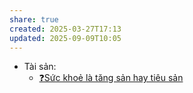 ```yaml
---
share: true
created: 2025-03-27T17:13
updated: 2025-09-09T10:05
---
```

- Tài sản: 
    - [❓Sức khoẻ là tăng sản hay tiêu sản](../Ki%E1%BA%BFm%20ti%E1%BB%81n/T%C3%A0i%20ch%C3%ADnh%20c%C3%A1%20nh%C3%A2n/T%C3%A0i%20s%E1%BA%A3n/%E2%9D%93S%E1%BB%A9c%20kho%E1%BA%BB%20l%C3%A0%20t%C4%83ng%20s%E1%BA%A3n%20hay%20ti%C3%AAu%20s%E1%BA%A3n.md)



